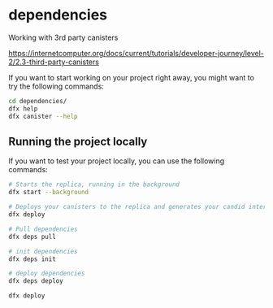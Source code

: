 # dependencies
Working with 3rd party canisters


https://internetcomputer.org/docs/current/tutorials/developer-journey/level-2/2.3-third-party-canisters

If you want to start working on your project right away, you might want to try the following commands:

```bash
cd dependencies/
dfx help
dfx canister --help
```

## Running the project locally

If you want to test your project locally, you can use the following commands:

```bash
# Starts the replica, running in the background
dfx start --background

# Deploys your canisters to the replica and generates your candid interface
dfx deploy
```

```bash
# Pull dependencies
dfx deps pull 

# init dependencies 
dfx deps init

# deploy dependencies 
dfx deps deploy

dfx deploy
```


